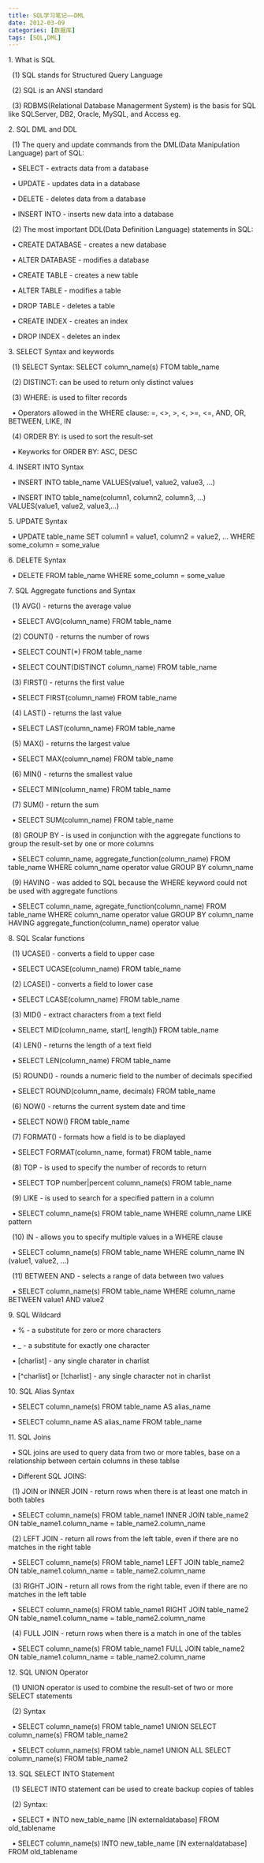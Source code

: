 ```yaml
---
title: SQL学习笔记——DML
date: 2012-03-09
categories: [数据库]
tags: [SQL,DML]
---
```


​1. What is SQL

  (1) SQL stands for Structured Query Language

  (2) SQL is an ANSI standard

  (3) RDBMS(Relational Database Managerment System) is the basis for SQL
like SQLServer, DB2, Oracle, MySQL, and Access eg.


​2. SQL DML and DDL

  (1) The query and update commands from the DML(Data Manipulation
Language) part of SQL:

  • SELECT - extracts data from a database

  • UPDATE - updates data in a database

  • DELETE - deletes data from a database

  • INSERT INTO - inserts new data into a database

  (2) The most important DDL(Data Definition Language) statements in
SQL:

  • CREATE DATABASE - creates a new database

  • ALTER DATABASE - modifies a database

  • CREATE TABLE - creates a new table

  • ALTER TABLE - modifies a table

  • DROP TABLE - deletes a table

  • CREATE INDEX - creates an index

  • DROP INDEX - deletes an index


​3. SELECT Syntax and keywords

  (1) SELECT Syntax: SELECT column\_name(s) FTOM table\_name

  (2) DISTINCT: can be used to return only distinct values

  (3) WHERE: is used to filter records

  • Operators allowed in the WHERE clause: =, \<\>, \>, \<, \>=, \<=,
AND, OR, BETWEEN, LIKE, IN

  (4) ORDER BY: is used to sort the result-set

  • Keyworks for ORDER BY: ASC, DESC


​4. INSERT INTO Syntax

  • INSERT INTO table\_name VALUES(value1, value2, value3, ...) 

  • INSERT INTO table\_name(column1, column2, column3, ...)
VALUES(value1, value2, value3,...)


​5. UPDATE Syntax

  • UPDATE table\_name SET column1 = value1, column2 = value2, ... WHERE
some\_column = some\_value


​6. DELETE Syntax

  • DELETE FROM table\_name WHERE some\_column = some\_value


​7. SQL Aggregate functions and Syntax

  (1) AVG() - returns the average value

  • SELECT AVG(column\_name) FROM table\_name

  (2) COUNT() - returns the number of rows

  • SELECT COUNT(\*) FROM table\_name

  • SELECT COUNT(DISTINCT column\_name) FROM table\_name

  (3) FIRST() - returns the first value

  • SELECT FIRST(column\_name) FROM table\_name

  (4) LAST() - returns the last value

  • SELECT LAST(column\_name) FROM table\_name

  (5) MAX() - returns the largest value

  • SELECT MAX(column\_name) FROM table\_name

  (6) MIN() - returns the smallest value

  • SELECT MIN(column\_name) FROM table\_name

  (7) SUM() - return the sum

  • SELECT SUM(column\_name) FROM table\_name

  (8) GROUP BY - is used in conjunction with the aggregate functions to
group the result-set by one or more columns

  • SELECT column\_name, aggregate\_function(column\_name) FROM
table\_name WHERE column\_name operator value GROUP BY column\_name

  (9) HAVING - was added to SQL because the WHERE keyword could not be
used with aggregate functions

  • SELECT column\_name, agregate\_function(column\_name) FROM
table\_name WHERE column\_name operator value GROUP BY column\_name
HAVING aggregate\_function(column\_name) operator value


​8. SQL Scalar functions

  (1) UCASE() - converts a field to upper case

  • SELECT UCASE(column\_name) FROM table\_name

  (2) LCASE() - converts a field to lower case

  • SELECT LCASE(column\_name) FROM table\_name

  (3) MID() - extract characters from a text field

  • SELECT MID(column\_name, start[, length]) FROM table\_name

  (4) LEN() - returns the length of a text field

  • SELECT LEN(column\_name) FROM table\_name

  (5) ROUND() - rounds a numeric field to the number of decimals
specified

  • SELECT ROUND(column\_name, decimals) FROM table\_name

  (6) NOW() - returns the current system date and time

  • SELECT NOW() FROM table\_name

  (7) FORMAT() - formats how a field is to be diaplayed

  • SELECT FORMAT(column\_name, format) FROM table\_name

  (8) TOP - is used to specify the number of records to return

  • SELECT TOP number|percent column\_name(s) FROM table\_name

  (9) LIKE - is used to search for a specified pattern in a column

  • SELECT column\_name(s) FROM table\_name WHERE column\_name LIKE
pattern

  (10) IN - allows you to specify multiple values in a WHERE clause

  • SELECT column\_name(s) FROM table\_name WHERE column\_name IN
(value1, value2, ...)

  (11) BETWEEN AND - selects a range of data between two values

  • SELECT column\_name(s) FROM table\_name WHERE column\_name BETWEEN
value1 AND value2


​9. SQL Wildcard

  • % - a substitute for zero or more characters

  • \_ - a substitute for exactly one character

  • [charlist] - any single charater in charlist

  • [\^charlist] or [!charlist] - any single character not in charlist


​10. SQL Alias Syntax

  • SELECT column\_name(s) FROM table\_name AS alias\_name

  • SELECT column\_name AS alias\_name FROM table\_name


​11. SQL Joins

  • SQL joins are used to query data from two or more tables, base on a
relationship between certain columns in these tablse

  • Different SQL JOINS:

  (1) JOIN or INNER JOIN - return rows when there is at least one match
in both tables

  • SELECT column\_name(s) FROM table\_name1 INNER JOIN table\_name2 ON
table\_name1.column\_name = table\_name2.column\_name

  (2) LEFT JOIN - return all rows from the left table, even if there are
no matches in the right table

  • SELECT column\_name(s) FROM table\_name1 LEFT JOIN table\_name2 ON
table\_name1.column\_name = table\_name2.column\_name

  (3) RIGHT JOIN - return all rows from the right table, even if there
are no matches in the left table

  • SELECT column\_name(s) FROM table\_name1 RIGHT JOIN table\_name2 ON
table\_name1.column\_name = table\_name2.column\_name

  (4) FULL JOIN - return rows when there is a match in one of the tables

  • SELECT column\_name(s) FROM table\_name1 FULL JOIN table\_name2 ON
table\_name1.column\_name = table\_name2.column\_name


​12. SQL UNION Operator

  (1) UNION operator is used to combine the result-set of two or more
SELECT statements

  (2) Syntax

  • SELECT column\_name(s) FROM table\_name1 UNION SELECT
column\_name(s) FROM table\_name2

  • SELECT column\_name(s) FROM table\_name1 UNION ALL SELECT
column\_name(s) FROM table\_name2


​13. SQL SELECT INTO Statement

  (1) SELECT INTO statement can be used to create backup copies of
tables

  (2) Syntax:

  • SELECT \* INTO new\_table\_name [IN externaldatabase] FROM
old\_tablename

  • SELECT column\_name(s) INTO new\_table\_name [IN externaldatabase]
FROM old\_tablename
